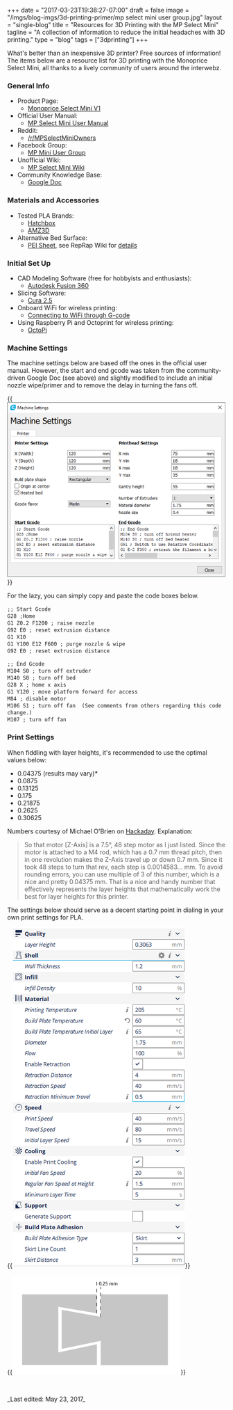 +++
date = "2017-03-23T19:38:27-07:00"
draft = false
image = "/imgs/blog-imgs/3d-printing-primer/mp select mini user group.jpg"
layout = "single-blog"
title = "Resources for 3D Printing with the MP Select Mini"
tagline = "A collection of information to reduce the initial headaches with 3D printing."
type = "blog"
tags = ["3dprinting"]
+++

What's better than an inexpensive 3D printer? Free sources of information! The items below are a resource list for 3D printing with the Monoprice Select Mini, all thanks to a lively community of users around the interwebz.

### General Info
* Product Page: 
    * [Monoprice Select Mini V1](https://www.monoprice.com/product?p_id=15365)
* Official User Manual:
    * [MP Select Mini User Manual](/imgs/blog-imgs/3d-printing-primer/15365_Manual_170509.pdf)
* Reddit: 
    * [/r/MPSelectMiniOwners](https://www.reddit.com/r/MPSelectMiniOwners/)
* Facebook Group: 
    * [MP Mini User Group](https://www.facebook.com/groups/1717306548519045/)
* Unofficial Wiki: 
    * [MP Select Mini Wiki](http://mpselectmini.com/start)
* Community Knowledge Base:
    * [Google Doc](https://docs.google.com/document/d/1HJaLIcUD4oiIUYu6In7Bxf7WxAOiT3n48RvOe5pvSHk/edit)

### Materials and Accessories
* Tested PLA Brands:
    * [Hatchbox](https://www.amazon.ca/s/ref=bl_dp_s_web_3006902011?ie=UTF8&node=3006902011&field-brandtextbin=HATCHBOX)
    * [AMZ3D](https://www.amazon.ca/s/ref=bl_dp_s_web_667823011?ie=UTF8&node=667823011&field-brandtextbin=AMZ3D)
* Alternative Bed Surface:
    * [PEI Sheet](https://www.amazon.ca/gp/product/B0013HKZTA/ref=oh_aui_detailpage_o00_s00?ie=UTF8&psc=1), see RepRap Wiki for [details](http://reprap.org/wiki/PEI_build_surface)

### Initial Set Up
* CAD Modeling Software (free for hobbyists and enthusiasts):
    * [Autodesk Fusion 360](https://www.autodesk.com/products/fusion-360/overview)
* Slicing Software: 
    * [Cura 2.5](https://ultimaker.com/en/products/cura-software)
* Onboard WiFi for wireless printing:
    * [Connecting to WiFi through G-code](http://mpselectmini.com/wifi/g-code_file)
* Using Raspberry Pi and Octoprint for wireless printing:
    * [OctoPi](http://octoprint.org/download/)

### Machine Settings

The machine settings below are based off the ones in the official user manual. However, the start and end gcode was taken from the community-driven Google Doc (see above) and slightly modified to include an initial nozzle wipe/primer and to remove the delay in turning the fans off.

{{<img caption="Machine settings for MP Select Mini." src="/imgs/blog-imgs/3d-printing-primer/machine settings.PNG" >}}

For the lazy, you can simply copy and paste the code boxes below.

```
;; Start Gcode
G28 ;Home
G1 Z0.2 F1200 ; raise nozzle
G92 E0 ; reset extrusion distance
G1 X10
G1 Y100 E12 F600 ; purge nozzle & wipe
G92 E0 ; reset extrusion distance
```

```
;; End Gcode
M104 S0 ; turn off extruder
M140 S0 ; turn off bed
G28 X ; home x axis
G1 Y120 ; move platform forward for access
M84 ; disable motor
M106 S1 ; turn off fan  (See comments from others regarding this code change.)
M107 ; turn off fan
```

### Print Settings

When fiddling with layer heights, it's recommended to use the optimal values below:

* 0.04375 (results may vary)*
* 0.0875
* 0.13125
* 0.175
* 0.21875
* 0.2625
* 0.30625

Numbers courtesy of Michael O'Brien on [Hackaday](https://hackaday.io/project/12696-monoprice-select-mini-electro-mechanical-upgrades). Explanation:

> So that motor [Z-Axis] is a 7.5°, 48 step motor as I just listed. Since the motor is attached to a M4 rod, which has a 0.7 mm thread pitch, then in one revolution makes the Z-Axis travel up or down 0.7 mm. Since it took 48 steps to turn that rev, each step is 0.0014583... mm. To avoid rounding errors, you can use multiple of 3 of this number, which is a nice and pretty 0.04375 mm. That is a nice and handy number that effectively represents the layer heights that mathematically work the best for layer heights for this printer. 

The settings below should serve as a decent starting point in dialing in your own print settings for PLA.

{{<img caption="PLA material settings." src="/imgs/blog-imgs/3d-printing-primer/pla-settings.png" >}}

{{<img caption="For mating parts, a general guideline of 0.25mm is sufficient." src="/imgs/blog-imgs/3d-printing-primer/tolerance.png" >}}

<br>
<p class="text-right">_Last edited: May 23, 2017_</p>